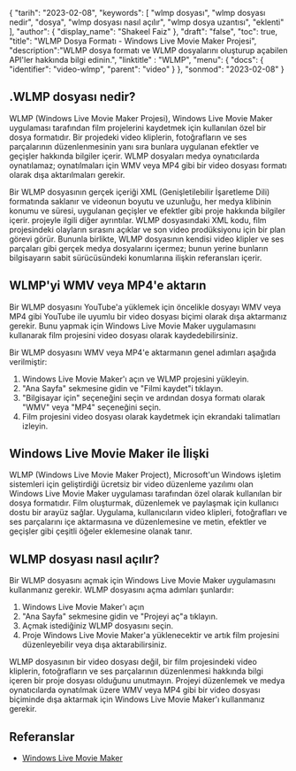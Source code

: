 {
"tarih": "2023-02-08",
  "keywords": [
"wlmp dosyası",
"wlmp dosyası nedir",
"dosya",
"wlmp dosyası nasıl açılır",
"wlmp dosya uzantısı",
"eklenti"
],
  "author": {
"display_name": "Shakeel Faiz"
},
"draft": "false",
"toc": true,
"title": "WLMP Dosya Formatı - Windows Live Movie Maker Projesi",
  "description":"WLMP dosya formatı ve WLMP dosyalarını oluşturup açabilen API'ler hakkında bilgi edinin.",
"linktitle" : "WLMP",
  "menu": {
    "docs": {
      "identifier": "video-wlmp",
      "parent": "video"
}
},
"sonmod": "2023-02-08"
}

## .WLMP dosyası nedir?

WLMP (Windows Live Movie Maker Projesi), Windows Live Movie Maker uygulaması tarafından film projelerini kaydetmek için kullanılan özel bir dosya formatıdır. Bir projedeki video kliplerin, fotoğrafların ve ses parçalarının düzenlenmesinin yanı sıra bunlara uygulanan efektler ve geçişler hakkında bilgiler içerir. WLMP dosyaları medya oynatıcılarda oynatılamaz; oynatılmaları için WMV veya MP4 gibi bir video dosyası formatı olarak dışa aktarılmaları gerekir.

Bir WLMP dosyasının gerçek içeriği XML (Genişletilebilir İşaretleme Dili) formatında saklanır ve videonun boyutu ve uzunluğu, her medya klibinin konumu ve süresi, uygulanan geçişler ve efektler gibi proje hakkında bilgiler içerir. projeyle ilgili diğer ayrıntılar. WLMP dosyasındaki XML kodu, film projesindeki olayların sırasını açıklar ve son video prodüksiyonu için bir plan görevi görür. Bununla birlikte, WLMP dosyasının kendisi video klipler ve ses parçaları gibi gerçek medya dosyalarını içermez; bunun yerine bunların bilgisayarın sabit sürücüsündeki konumlarına ilişkin referansları içerir.

## WLMP'yi WMV veya MP4'e aktarın

Bir WLMP dosyasını YouTube'a yüklemek için öncelikle dosyayı WMV veya MP4 gibi YouTube ile uyumlu bir video dosyası biçimi olarak dışa aktarmanız gerekir. Bunu yapmak için Windows Live Movie Maker uygulamasını kullanarak film projesini video dosyası olarak kaydedebilirsiniz.

Bir WLMP dosyasını WMV veya MP4'e aktarmanın genel adımları aşağıda verilmiştir:

1. Windows Live Movie Maker'ı açın ve WLMP projesini yükleyin.
2. "Ana Sayfa" sekmesine gidin ve "Filmi kaydet"i tıklayın.
3. "Bilgisayar için" seçeneğini seçin ve ardından dosya formatı olarak "WMV" veya "MP4" seçeneğini seçin.
4. Film projesini video dosyası olarak kaydetmek için ekrandaki talimatları izleyin.

## Windows Live Movie Maker ile İlişki

WLMP (Windows Live Movie Maker Project), Microsoft'un Windows işletim sistemleri için geliştirdiği ücretsiz bir video düzenleme yazılımı olan Windows Live Movie Maker uygulaması tarafından özel olarak kullanılan bir dosya formatıdır. Film oluşturmak, düzenlemek ve paylaşmak için kullanıcı dostu bir arayüz sağlar. Uygulama, kullanıcıların video klipleri, fotoğrafları ve ses parçalarını içe aktarmasına ve düzenlemesine ve metin, efektler ve geçişler gibi çeşitli öğeler eklemesine olanak tanır.

## WLMP dosyası nasıl açılır?

Bir WLMP dosyasını açmak için Windows Live Movie Maker uygulamasını kullanmanız gerekir. WLMP dosyasını açma adımları şunlardır:

1. Windows Live Movie Maker'ı açın
2. "Ana Sayfa" sekmesine gidin ve "Projeyi aç"a tıklayın.
3. Açmak istediğiniz WLMP dosyasını seçin.
4. Proje Windows Live Movie Maker'a yüklenecektir ve artık film projesini düzenleyebilir veya dışa aktarabilirsiniz.

WLMP dosyasının bir video dosyası değil, bir film projesindeki video kliplerin, fotoğrafların ve ses parçalarının düzenlenmesi hakkında bilgi içeren bir proje dosyası olduğunu unutmayın. Projeyi düzenlemek ve medya oynatıcılarda oynatılmak üzere WMV veya MP4 gibi bir video dosyası biçiminde dışa aktarmak için Windows Live Movie Maker'ı kullanmanız gerekir.

## Referanslar
* [Windows Live Movie Maker](https://en.wikipedia.org/wiki/Windows_Movie_Maker)

